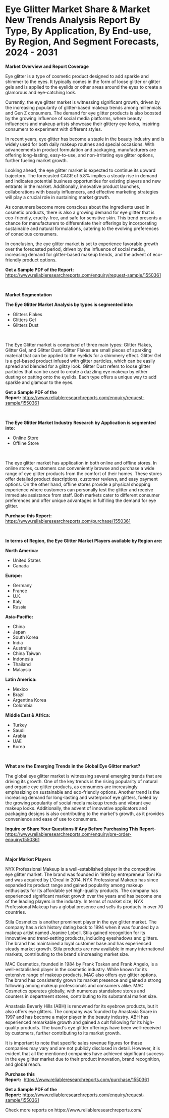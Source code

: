 <p><h1>Eye Glitter Market Share & Market New Trends Analysis Report By Type, By Application, By End-use, By Region, And Segment Forecasts, 2024 - 2031</h1></p><p><strong>Market Overview and Report Coverage</strong></p>
<p><p>Eye glitter is a type of cosmetic product designed to add sparkle and shimmer to the eyes. It typically comes in the form of loose glitter or glitter gels and is applied to the eyelids or other areas around the eyes to create a glamorous and eye-catching look.</p><p>Currently, the eye glitter market is witnessing significant growth, driven by the increasing popularity of glitter-based makeup trends among millennials and Gen Z consumers. The demand for eye glitter products is also boosted by the growing influence of social media platforms, where beauty influencers and makeup artists showcase their glittery eye looks, inspiring consumers to experiment with different styles.</p><p>In recent years, eye glitter has become a staple in the beauty industry and is widely used for both daily makeup routines and special occasions. With advancements in product formulation and packaging, manufacturers are offering long-lasting, easy-to-use, and non-irritating eye glitter options, further fueling market growth.</p><p>Looking ahead, the eye glitter market is expected to continue its upward trajectory. The forecasted CAGR of 5.8% implies a steady rise in demand and indicates potential business opportunities for existing players and new entrants in the market. Additionally, innovative product launches, collaborations with beauty influencers, and effective marketing strategies will play a crucial role in sustaining market growth.</p><p>As consumers become more conscious about the ingredients used in cosmetic products, there is also a growing demand for eye glitter that is eco-friendly, cruelty-free, and safe for sensitive skin. This trend presents a chance for manufacturers to differentiate their offerings by incorporating sustainable and natural formulations, catering to the evolving preferences of conscious consumers.</p><p>In conclusion, the eye glitter market is set to experience favorable growth over the forecasted period, driven by the influence of social media, increasing demand for glitter-based makeup trends, and the advent of eco-friendly product options.</p></p>
<p><strong>Get a Sample PDF of the Report:</strong> <a href="https://www.reliableresearchreports.com/enquiry/request-sample/1550361">https://www.reliableresearchreports.com/enquiry/request-sample/1550361</a></p>
<p>&nbsp;</p>
<p><strong>Market Segmentation</strong></p>
<p><strong>The Eye Glitter Market Analysis by types is segmented into:</strong></p>
<p><ul><li>Glitters Flakes</li><li>Glitters Gel</li><li>Glitters Dust</li></ul></p>
<p>&nbsp;</p>
<p><p>The Eye Glitter market is comprised of three main types: Glitter Flakes, Glitter Gel, and Glitter Dust. Glitter Flakes are small pieces of sparkling material that can be applied to the eyelids for a shimmery effect. Glitter Gel is a gel-based product infused with glitter particles, which can be easily spread and blended for a glitzy look. Glitter Dust refers to loose glitter particles that can be used to create a dazzling eye makeup by either dusting or patting onto the eyelids. Each type offers a unique way to add sparkle and glamour to the eyes.</p></p>
<p><strong>Get a Sample PDF of the Report:</strong>&nbsp;<a href="https://www.reliableresearchreports.com/enquiry/request-sample/1550361">https://www.reliableresearchreports.com/enquiry/request-sample/1550361</a></p>
<p>&nbsp;</p>
<p><strong>The Eye Glitter Market Industry Research by Application is segmented into:</strong></p>
<p><ul><li>Online Store</li><li>Offline Store</li></ul></p>
<p>&nbsp;</p>
<p><p>The eye glitter market has application in both online and offline stores. In online stores, customers can conveniently browse and purchase a wide range of eye glitter products from the comfort of their homes. These stores offer detailed product descriptions, customer reviews, and easy payment options. On the other hand, offline stores provide a physical shopping experience where customers can personally test the glitter and receive immediate assistance from staff. Both markets cater to different consumer preferences and offer unique advantages in fulfilling the demand for eye glitter.</p></p>
<p><strong>Purchase this Report:</strong>&nbsp; <a href="https://www.reliableresearchreports.com/purchase/1550361">https://www.reliableresearchreports.com/purchase/1550361</a></p>
<p>&nbsp;</p>
<p><strong>In terms of Region, the Eye Glitter Market Players available by Region are:</strong></p>
<p>
    <p> <strong> North America: </strong>
        <ul>
            <li>United States</li>
            <li>Canada</li>
        </ul>
        </p> 
    <p> <strong> Europe: </strong>
        <ul>
            <li>Germany</li>
            <li>France</li>
            <li>U.K.</li>
            <li>Italy</li>
            <li>Russia</li>
        </ul>
        </p> 
    <p> <strong> Asia-Pacific: </strong>
        <ul>
            <li>China</li>
            <li>Japan</li>
            <li>South Korea</li>
            <li>India</li>
            <li>Australia</li>
            <li>China Taiwan</li>
            <li>Indonesia</li>
            <li>Thailand</li>
            <li>Malaysia</li>
        </ul>
        </p> 
    <p> <strong> Latin America: </strong>
        <ul>
            <li>Mexico</li>
            <li>Brazil</li>
            <li>Argentina Korea</li>
            <li>Colombia</li>
        </ul>
        </p> 
    <p> <strong> Middle East & Africa: </strong>
        <ul>
            <li>Turkey</li>
            <li>Saudi</li>
            <li>Arabia</li>
            <li>UAE</li>
            <li>Korea</li>
        </ul>
    </p>
    </p>
<p>&nbsp;</p>
<p><strong>What are the Emerging Trends in the Global Eye Glitter market?</strong></p>
<p><p>The global eye glitter market is witnessing several emerging trends that are driving its growth. One of the key trends is the rising popularity of natural and organic eye glitter products, as consumers are increasingly emphasizing on sustainable and eco-friendly options. Another trend is the increasing demand for long-lasting and waterproof eye glitters, fueled by the growing popularity of social media makeup trends and vibrant eye makeup looks. Additionally, the advent of innovative applicators and packaging designs is also contributing to the market's growth, as it provides convenience and ease of use to consumers.</p></p>
<p><strong>Inquire or Share Your Questions If Any Before Purchasing This Report</strong>- <a href="https://www.reliableresearchreports.com/enquiry/pre-order-enquiry/1550361">https://www.reliableresearchreports.com/enquiry/pre-order-enquiry/1550361</a></p>
<p>&nbsp;</p>
<p><strong>Major Market Players</strong></p>
<p><p>NYX Professional Makeup is a well-established player in the competitive eye glitter market. The brand was founded in 1999 by entrepreneur Toni Ko and was acquired by L'Oreal in 2014. NYX Professional Makeup has since expanded its product range and gained popularity among makeup enthusiasts for its affordable yet high-quality products. The company has experienced significant market growth over the years and has become one of the leading players in the industry. In terms of market size, NYX Professional Makeup has a global presence and sells its products in over 70 countries.</p><p>Stila Cosmetics is another prominent player in the eye glitter market. The company has a rich history dating back to 1994 when it was founded by a makeup artist named Jeanine Lobell. Stila gained recognition for its innovative and trend-setting products, including eyeshadows and glitters. The brand has maintained a loyal customer base and has experienced steady market growth. Stila products are now available in many international markets, contributing to the brand's increasing market size.</p><p>MAC Cosmetics, founded in 1984 by Frank Toskan and Frank Angelo, is a well-established player in the cosmetic industry. While known for its extensive range of makeup products, MAC also offers eye glitter options. The brand has consistently grown its market presence and gained a strong following among makeup professionals and consumers alike. MAC Cosmetics operates globally, with numerous standalone stores and counters in department stores, contributing to its substantial market size.</p><p>Anastasia Beverly Hills (ABH) is renowned for its eyebrow products, but it also offers eye glitters. The company was founded by Anastasia Soare in 1997 and has become a major player in the beauty industry. ABH has experienced remarkable growth and gained a cult following for its high-quality products. The brand's eye glitter offerings have been well-received by customers, further contributing to its market growth.</p><p>It is important to note that specific sales revenue figures for these companies may vary and are not publicly disclosed in detail. However, it is evident that all the mentioned companies have achieved significant success in the eye glitter market due to their product innovation, brand recognition, and global reach.</p></p>
<p><strong>Purchase this Report:</strong>&nbsp;&nbsp;<a href="https://www.reliableresearchreports.com/purchase/1550361">https://www.reliableresearchreports.com/purchase/1550361</a></p>
<p></p>
<p><strong>Get a Sample PDF of the Report:</strong>&nbsp;<a href="https://www.reliableresearchreports.com/enquiry/request-sample/1550361">https://www.reliableresearchreports.com/enquiry/request-sample/1550361</a></p>
<p>Check more reports on https://www.reliableresearchreports.com/</p>